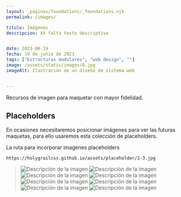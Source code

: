 ```yaml
---
layout: _paginas/foundations/_foundations.njk
permalink: /images/

titulo: Imágenes
descripcion: XX falta texto descriptivo


date: 2023-06-19
fecha: 19 de junio de 2023
tags: ["Estructuras modulares", "web design", ""]
image: /assets/static/images/8.jpg
imageAlt: Ilustración de un diseño de sistema web


---
```



Recursos de imagen para maquetar con mayor fidelidad.
## Placeholders
En ocasiones necesitaremos posicionar imágenes para ver las futuras maquetas, para ello usaremos esta colección de placeholders.

La ruta para incorporar imagenes placeholders

```
https://holygrailcss.github.io/assets/placeholder/2-3.jpg
```

>![Descripción de la imagen](https://holygrailcss.github.io/assets/placeholder/2-3.jpg)
>![Descripción de la imagen](https://holygrailcss.github.io/assets/placeholder/3-4.jpg)
>![Descripción de la imagen](https://holygrailcss.github.io/assets/placeholder/1-1.jpg)
>![Descripción de la imagen](https://holygrailcss.github.io/assets/placeholder/4-3.jpg)
>![Descripción de la imagen](https://holygrailcss.github.io/assets/placeholder/3-2.jpg)
>![Descripción de la imagen](https://holygrailcss.github.io/assets/placeholder/16-9.jpg)
>![Descripción de la imagen](https://holygrailcss.github.io/assets/placeholder/2-1.jpg)
>![Descripción de la imagen](https://holygrailcss.github.io/assets/placeholder/21-9.jpg)



